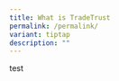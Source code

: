 ```yaml
---
title: What is TradeTrust
permalink: /permalink/
variant: tiptap
description: ""
---
```

<p>test</p>